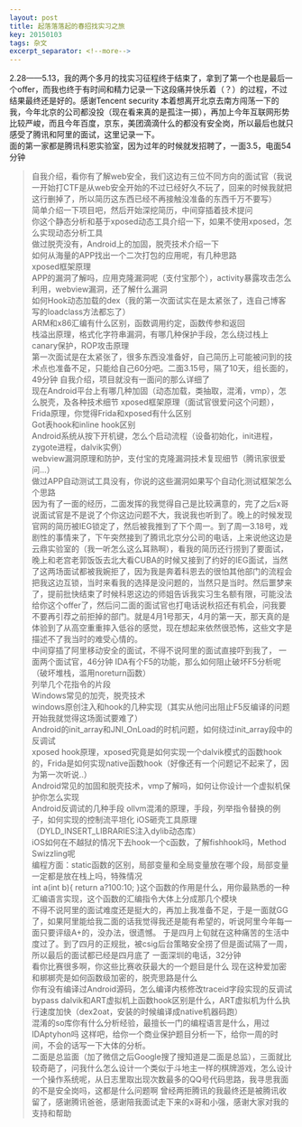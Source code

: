```yaml
---
layout: post
title: 起落落落起的春招找实习之旅
key: 20150103
tags: 杂文
excerpt_separator: <!--more-->
---
```

2.28——5.13，我的两个多月的找实习征程终于结束了，拿到了第一个也是最后一个offer，而我也终于有时间和精力记录一下这段痛并快乐着（？）的过程，不过结果最终还是好的。感谢Tencent security   <!--more-->
本着想离开北京去南方闯荡一下的我，今年北京的公司都没投（现在看来真的是孤注一掷），再加上今年互联网形势比较严峻，而且今年百度，京东，美团滴滴什么的都没有安全岗，所以最后也就只感受了腾讯和阿里的面试，这里记录一下。  
面的第一家都是腾讯科恩实验室，因为过年的时候就发招聘了，一面3.5，电面54分钟
> 自我介绍，看你有了解web安全，我们这边有三位不同方向的面试官（我说一开始打CTF是从web安全开始的不过已经好久不玩了，回来的时候我就把这行删掉了，所以简历这东西已经不再接触没准备的东西千万不要写）  
> 简单介绍一下项目吧，然后开始深挖简历，中间穿插着技术提问  
> 你这个静态分析和基于xposed动态工具介绍一下，如果不使用xposed，怎么实现动态分析工具  
> 做过脱壳没有，Android上的加固，脱壳技术介绍一下  
> 如何从海量的APP找出一个二次打包的应用呢，有几种思路  
> xposed框架原理  
> APP的漏洞了解吗，应用克隆漏洞呢（支付宝那个），activity暴露攻击怎么利用，webview漏洞，还了解什么漏洞  
> 如何Hook动态加载的dex（我的第一次面试实在是太紧张了，连自己博客写的loadclass方法都忘了）  
> ARM和x86汇编有什么区别，函数调用约定，函数传参和返回  
> 栈溢出原理，格式化字符串漏洞，有哪几种保护手段，怎么绕过栈上canary保护，ROP攻击原理  
第一次面试是在太紧张了，很多东西没准备好，自己简历上可能被问到的技术点也准备不足，只能给自己60分吧。二面3.15号，隔了10天，组长面的，49分钟
> 自我介绍，项目就没有一面问的那么详细了  
> 现在Android平台上有哪几种加固（动态加载，类抽取，混淆，vmp），怎么脱壳，及各种技术细节 
> xposed框架原理（面试官很爱问这个问题），Frida原理，你觉得Frida和xposed有什么区别  
> Got表hook和inline hook区别  
> Android系统从按下开机键，怎么个启动流程（设备初始化，init进程，zygote进程，dalvik实例）  
> webview漏洞原理和防护，支付宝的克隆漏洞技术复现细节（腾讯家很爱问...）  
> 做过APP自动测试工具没有，你说的这些漏洞如果写个自动化测试框架怎么个思路  
因为有了一面的经历，二面发挥的我觉得自己是比较满意的，完了之后x哥说面试官是不是说了个你这边问题不大，我说我也听到了。晚上的时候发现官网的简历被IEG锁定了，然后被我推到了下个周一。到了周一3.18号，戏剧性的事情来了，下午突然接到了腾讯北京分公司的电话，上来说他这边是云鼎实验室的（我一听怎么这么耳熟啊），看我的简历还行捞到了要面试，晚上和老宫老郭饭饭去北大看CUBA的时候又接到了约好的IEG面试，当然了这两场面试都被我婉拒了，因为我是奔着科恩去的很怕其他部门的流程会把我这边互锁，当时来看我的选择是没问题的，当然只是当时。然后噩梦来了，提前批快结束了时候科恩这边的师姐告诉我实习生名额有限，可能没法给你这个offer了，然后问二面的面试官也打电话说秋招还有机会，问我要不要再引荐之前拒掉的部门。就是4月1号那天，4月的第一天，那天真的是体验到了从高空重重摔入低谷的感觉，现在想起来依然很恐怖，这些文字是描述不了我当时的难受心情的。  
中间穿插了阿里移动安全的面试，不得不说阿里的面试直接吓到我了， 一面两个面试官，46分钟 
> IDA有个F5的功能，那么如何阻止破坏F5分析呢（破坏堆栈，滥用noreturn函数）  
> 列举几个花指令的片段  
> Windows常见的加壳，脱壳技术  
> windows原创注入和hook的几种实现（其实从他问出阻止F5反编译的问题开始我就觉得这场面试要难了）  
> Android的init_array和JNI_OnLoad的时机问题，如何绕过init_array段中的反调试  
> xposed hook原理，xposed究竟是如何实现一个dalvik模式的函数hook的，Frida是如何实现native函数hook（好像还有一个问题记不起来了，因为第一次听说..）  
> Android常见的加固和脱壳技术，vmp了解吗，如何让你设计一个虚拟机保护你怎么实现  
> Android反调试的几种手段
> ollvm混淆的原理，手段，列举指令替换的例子，如何实现的控制流平坦化
> iOS砸壳工具原理（DYLD_INSERT_LIBRARIES注入dylib动态库）  
> iOS如何在不越狱的情况下去hook一个c函数，了解fishhook吗，Method Swizzling呢  
> 编程方面：static函数的区别，局部变量和全局变量放在哪个段，局部变量一定都是放在栈上吗，特殊情况  
> int a(int b){
	return a?100:10;
}这个函数的作用是什么，用你最熟悉的一种汇编语言实现，这个函数的汇编指令大体上分成那几个模块  
不得不说阿里的面试难度还是挺大的，再加上我准备不足，于是一面就GG了，如果阿里能给我二面的话我觉得我还是能有希望的，听说阿里今年每一面只要评级A+的，没办法，很遗憾。
于是四月上旬就在这种痛苦的生活中度过了。到了四月的正规批，被csig后台策略安全捞了但是面试隔了一周，所以最后的面试都已经是四月底了
一面深圳的电话，32分钟  
> 看你比赛很多啊，你这些比赛收获最大的一个题目是什么
> 现在这种爱加密和梆梆壳是如何函数级加密的，脱壳思路是什么  
> 你有没有编译过Android源码，怎么编译内核修改traceid字段实现的反调试bypass
> dalvik和ART虚拟机上函数hook区别是什么，ART虚拟机为什么执行速度加快（dex2oat，安装的时候编译成native机器码跑）  
> 混淆的so库你有什么分析经验，最擅长一门的编程语言是什么，用过IDAptyhon吗
> 这样吧，给你一个商业保护题目分析一下，给你一周的时间，不会的话写一下大体的分析。  
二面是总监面（加了微信之后Google搜了搜知道是二面是总监），三面就比较奇葩了，问我什么怎么设计一个类似于斗地主一样的棋牌游戏，怎么设计一个操作系统呢，从日志里取出现次数最多的QQ号代码思路，我寻思我面的不是安全岗吗，这都是什么问题啊
曾经两拒腾讯的我最终还是被腾讯收留了，感谢腾讯爸爸，感谢陪我面试走下来的x哥和小强，感谢大家对我的支持和帮助

